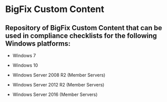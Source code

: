 # BigFix Custom Content

## Repository of BigFix Custom Content that can be used in compliance checklists for the following Windows platforms:

* Windows 7

* Windows 10

* Windows Server 2008 R2 (Member Servers)

* Windows Server 2012 R2 (Member Servers)

* Windows Server 2016 (Member Servers)
